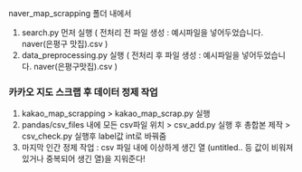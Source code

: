 naver_map_scrapping 폴더 내에서

1. search.py 먼저 실행 ( 전처리 전 파일 생성 : 예시파일을 넣어두었습니다. naver(은평구 맛집).csv )
2. data_preprocessing.py 실행 ( 전처리 후 파일 생성 : 예시파일을 넣어두었습니다. naver(은평구맛집).csv )

### 카카오 지도 스크랩 후 데이터 정제 작업

1. kakao_map_scrapping > kakao_map_scrap.py 실행
2. pandas/csv_files 내에 모든 csv파일 위치 > csv_add.py 실행 후 총합본 제작 > csv_check.py 실행후 label값 int로 바꿔줌
3. 마지막 인간 정제 작업 : csv 파일 내에 이상하게 생긴 열 (untitled.. 등 값이 비워져있거나 중복되어 생긴 열)을 지워준다!
